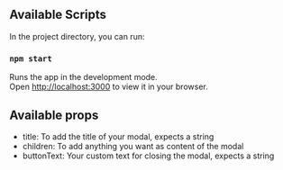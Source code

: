 ## Available Scripts

In the project directory, you can run:

### `npm start`

Runs the app in the development mode.\
Open [http://localhost:3000](http://localhost:3000) to view it in your browser.

## Available props

- title: To add the title of your modal, expects a string
- children: To add anything you want as content of the modal
- buttonText: Your custom text for closing the modal, expects a string
